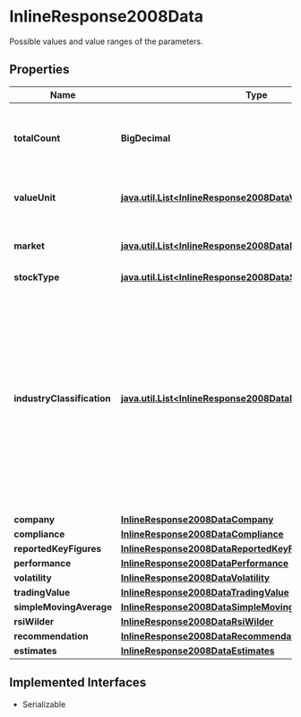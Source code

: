 

# InlineResponse2008Data

Possible values and value ranges of the parameters. 

## Properties

Name | Type | Description | Notes
------------ | ------------- | ------------- | -------------
**totalCount** | **BigDecimal** | Number of notations that satisfy the request parameters, hence have been used to retrieve the possible values and value ranges. |  [optional]
**valueUnit** | [**java.util.List&lt;InlineResponse2008DataValueUnit&gt;**](InlineResponse2008DataValueUnit.md) | List of value unit identifiers. See endpoint &#x60;/basic/valueUnit/list&#x60; for possible values. |  [optional]
**market** | [**java.util.List&lt;InlineResponse2008DataMarket&gt;**](InlineResponse2008DataMarket.md) | List of market identifiers. See endpoint &#x60;/basic/market/list&#x60; for possible values. |  [optional]
**stockType** | [**java.util.List&lt;InlineResponse2008DataStockType&gt;**](InlineResponse2008DataStockType.md) | List of stock types. |  [optional]
**industryClassification** | [**java.util.List&lt;InlineResponse2008DataIndustryClassification&gt;**](InlineResponse2008DataIndustryClassification.md) | Lists of categories of the industry classification. Here, an industry is a category from any level of category system FactSet Revere Business Industry Classification System (RBICS). Starting with the most coarse level (one), for each level of the category system, the list of categories of the stocks, matching the parameters, is returned. See endpoint &#x60;/category/listBySystem&#x60; with &#x60;id&#x3D;48&#x60; for possible values. |  [optional]
**company** | [**InlineResponse2008DataCompany**](InlineResponse2008DataCompany.md) |  |  [optional]
**compliance** | [**InlineResponse2008DataCompliance**](InlineResponse2008DataCompliance.md) |  |  [optional]
**reportedKeyFigures** | [**InlineResponse2008DataReportedKeyFigures**](InlineResponse2008DataReportedKeyFigures.md) |  |  [optional]
**performance** | [**InlineResponse2008DataPerformance**](InlineResponse2008DataPerformance.md) |  |  [optional]
**volatility** | [**InlineResponse2008DataVolatility**](InlineResponse2008DataVolatility.md) |  |  [optional]
**tradingValue** | [**InlineResponse2008DataTradingValue**](InlineResponse2008DataTradingValue.md) |  |  [optional]
**simpleMovingAverage** | [**InlineResponse2008DataSimpleMovingAverage**](InlineResponse2008DataSimpleMovingAverage.md) |  |  [optional]
**rsiWilder** | [**InlineResponse2008DataRsiWilder**](InlineResponse2008DataRsiWilder.md) |  |  [optional]
**recommendation** | [**InlineResponse2008DataRecommendation**](InlineResponse2008DataRecommendation.md) |  |  [optional]
**estimates** | [**InlineResponse2008DataEstimates**](InlineResponse2008DataEstimates.md) |  |  [optional]


## Implemented Interfaces

* Serializable


